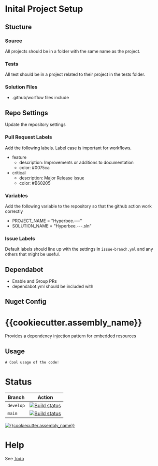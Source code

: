 # Inital Project Setup

## Stucture

### Source

All projects should be in a folder with the same name as the project.

### Tests

All test should be in a project related to their project in the tests folder.

### Solution Files

- .github/worflow files include

## Repo Settings

Update the repository settings

### Pull Request Labels

Add the following labels. Label case is important for workflows.

- feature
  - description: Improvements or additions to documentation
  - color: #0075ca
- critical
  - description: Major Release Issue
  - color: #B60205

### Variables

Add the following variable to the repository so that the github action work correctly

- PROJECT_NAME = "Hyperbee.---"
- SOLUTION_NAME = "Hyperbee.---.sln"

### Issue Labels

Default labels should line up with the settings in `issue-branch.yml` and any others that might be useful.

## Dependabot

- Enable and Group PRs
- dependabot.yml should be included with

## Nuget Config

# {{cookiecutter.assembly_name}}

Provides a dependency injection pattern for embedded resources

## Usage
```csharp
# Cool usage of the code!
```

# Status

| Branch     | Action                                                                                                                                                                                                                      |
|------------|-----------------------------------------------------------------------------------------------------------------------------------------------------------------------------------------------------------------------------|
| `develop`  | [![Build status](https://github.com/Stillpoint-Software/{{cookiecutter.assembly_name}}/actions/workflows/publish.yml/badge.svg?branch=develop)](https://github.com/Stillpoint-Software/{{cookiecutter.assembly_name}}/actions/workflows/publish.yml)  |
| `main`     | [![Build status](https://github.com/Stillpoint-Software/{{cookiecutter.assembly_name}}/actions/workflows/publish.yml/badge.svg)](https://github.com/Stillpoint-Software/{{cookiecutter.assembly_name}}/actions/workflows/publish.yml)                 |


[![{{cookiecutter.assembly_name}}](https://github.com/Stillpoint-Software/{{cookiecutter.assembly_name}}/blob/main/assets/hyperbee.jpg?raw=true)](https://github.com/Stillpoint-Software/{{cookiecutter.assembly_name}})

# Help

See [Todo](https://github.com/Stillpoint-Software/{{cookiecutter.assembly_name}}/blob/main/docs/todo.md)

